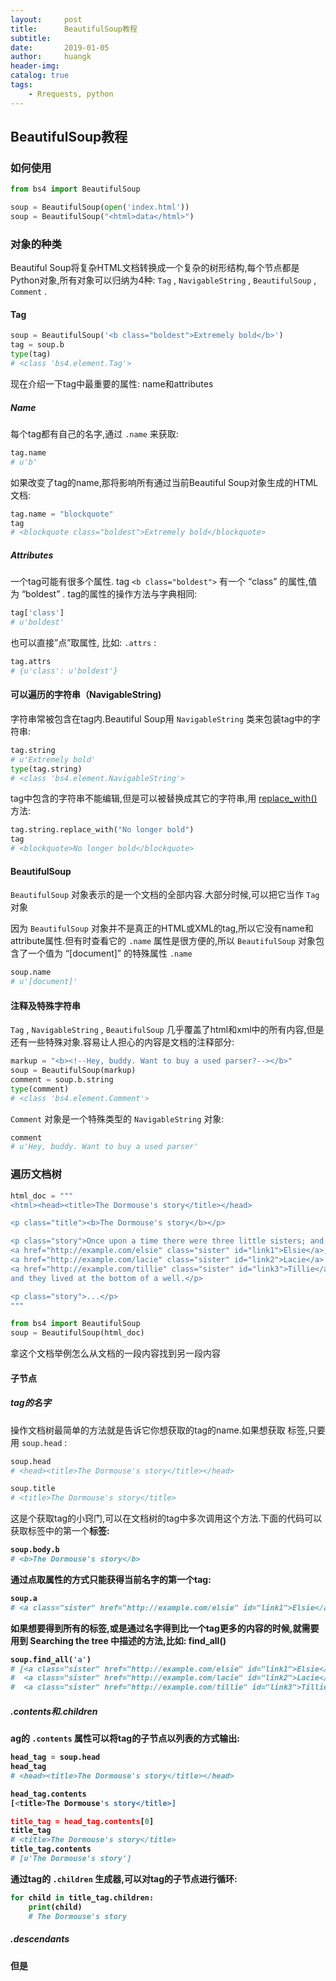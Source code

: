 ```yaml
---
layout:     post
title:      BeautifulSoup教程
subtitle:   
date:       2019-01-05
author:     huangk
header-img: 
catalog: true
tags:
    - Rrequests, python
---
```


## BeautifulSoup教程

### 如何使用

```python
from bs4 import BeautifulSoup

soup = BeautifulSoup(open('index.html'))
soup = BeautifulSoup("<html>data</html>")
```

### 对象的种类

Beautiful Soup将复杂HTML文档转换成一个复杂的树形结构,每个节点都是Python对象,所有对象可以归纳为4种: `Tag` , `NavigableString` , `BeautifulSoup` , `Comment` .

#### Tag

```python
soup = BeautifulSoup('<b class="boldest">Extremely bold</b>')
tag = soup.b
type(tag)
# <class 'bs4.element.Tag'>
```

现在介绍一下tag中最重要的属性: name和attributes

##### Name

每个tag都有自己的名字,通过 `.name` 来获取:

```python
tag.name
# u'b'
```

如果改变了tag的name,那将影响所有通过当前Beautiful Soup对象生成的HTML文档:

```python
tag.name = "blockquote"
tag
# <blockquote class="boldest">Extremely bold</blockquote>
```

##### Attributes

一个tag可能有很多个属性. tag `<b class="boldest">` 有一个 “class” 的属性,值为 “boldest” . tag的属性的操作方法与字典相同:

```python
tag['class']
# u'boldest'
```

也可以直接”点”取属性, 比如: `.attrs` :

```python
tag.attrs
# {u'class': u'boldest'}
```

#### 可以遍历的字符串（NavigableString)

字符串常被包含在tag内.Beautiful Soup用 `NavigableString` 类来包装tag中的字符串:

```python
tag.string
# u'Extremely bold'
type(tag.string)
# <class 'bs4.element.NavigableString'>
```

tag中包含的字符串不能编辑,但是可以被替换成其它的字符串,用 [replace_with()](https://www.crummy.com/software/BeautifulSoup/bs4/doc/index.zh.html#replace-with) 方法:

```python
tag.string.replace_with("No longer bold")
tag
# <blockquote>No longer bold</blockquote>
```

#### BeautifulSoup

`BeautifulSoup` 对象表示的是一个文档的全部内容.大部分时候,可以把它当作 `Tag` 对象

因为 `BeautifulSoup` 对象并不是真正的HTML或XML的tag,所以它没有name和attribute属性.但有时查看它的 `.name` 属性是很方便的,所以 `BeautifulSoup` 对象包含了一个值为 “[document]” 的特殊属性 `.name`

```python
soup.name
# u'[document]'
```

#### 注释及特殊字符串

`Tag` , `NavigableString` , `BeautifulSoup` 几乎覆盖了html和xml中的所有内容,但是还有一些特殊对象.容易让人担心的内容是文档的注释部分:

```python
markup = "<b><!--Hey, buddy. Want to buy a used parser?--></b>"
soup = BeautifulSoup(markup)
comment = soup.b.string
type(comment)
# <class 'bs4.element.Comment'>
```

`Comment` 对象是一个特殊类型的 `NavigableString` 对象:

```python
comment
# u'Hey, buddy. Want to buy a used parser'
```

### 遍历文档树

```python
html_doc = """
<html><head><title>The Dormouse's story</title></head>

<p class="title"><b>The Dormouse's story</b></p>

<p class="story">Once upon a time there were three little sisters; and their names were
<a href="http://example.com/elsie" class="sister" id="link1">Elsie</a>,
<a href="http://example.com/lacie" class="sister" id="link2">Lacie</a> and
<a href="http://example.com/tillie" class="sister" id="link3">Tillie</a>;
and they lived at the bottom of a well.</p>

<p class="story">...</p>
"""

from bs4 import BeautifulSoup
soup = BeautifulSoup(html_doc)
```

拿这个文档举例怎么从文档的一段内容找到另一段内容

#### 子节点

##### tag的名字

操作文档树最简单的方法就是告诉它你想获取的tag的name.如果想获取 <head> 标签,只要用 `soup.head` :

```python
soup.head
# <head><title>The Dormouse's story</title></head>

soup.title
# <title>The Dormouse's story</title>
```

这是个获取tag的小窍门,可以在文档树的tag中多次调用这个方法.下面的代码可以获取<body>标签中的第一个<b>标签:

```python
soup.body.b
# <b>The Dormouse's story</b>
```

通过点取属性的方式只能获得当前名字的第一个tag:

```python
soup.a
# <a class="sister" href="http://example.com/elsie" id="link1">Elsie</a>
```

如果想要得到所有的<a>标签,或是通过名字得到比一个tag更多的内容的时候,就需要用到 Searching the tree 中描述的方法,比如: find_all()

```python
soup.find_all('a')
# [<a class="sister" href="http://example.com/elsie" id="link1">Elsie</a>,
#  <a class="sister" href="http://example.com/lacie" id="link2">Lacie</a>,
#  <a class="sister" href="http://example.com/tillie" id="link3">Tillie</a>]
```

##### .contents和.children

ag的 `.contents` 属性可以将tag的子节点以列表的方式输出:

```python
head_tag = soup.head
head_tag
# <head><title>The Dormouse's story</title></head>

head_tag.contents
[<title>The Dormouse's story</title>]

title_tag = head_tag.contents[0]
title_tag
# <title>The Dormouse's story</title>
title_tag.contents
# [u'The Dormouse's story']
```

通过tag的 `.children` 生成器,可以对tag的子节点进行循环:

```python
for child in title_tag.children:
    print(child)
    # The Dormouse's story
```

##### .descendants

但是<title>标签也包含一个子节点:字符串 “The Dormouse’s story”,这种情况下字符串 “The Dormouse’s story”也属于<head>标签的子孙节点. `.descendants` 属性可以对所有tag的子孙节点进行递归循环:

```python
for child in head_tag.descendants:
    print(child)
    # <title>The Dormouse's story</title>
    # The Dormouse's story
```

##### .string, .strings和stripped_strings

如果tag中包含多个字符串可以使用 `.strings` 来循环获取:

```python
for string in soup.strings:
    print(repr(string))
    # u"The Dormouse's story"
    # u'\n\n'
    # u"The Dormouse's story"
    # u'\n\n'
    # u'Once upon a time there were three little sisters; and their names were\n'
    # u'Elsie'
    # u',\n'
    # u'Lacie'
    # u' and\n'
    # u'Tillie'
    # u';\nand they lived at the bottom of a well.'
    # u'\n\n'
    # u'...'
    # u'\n'
```

输出的字符串中可能包含了很多空格或空行,使用 `.stripped_strings` 可以去除多余空白内容:

```python
for string in soup.stripped_strings:
    print(repr(string))
    # u"The Dormouse's story"
    # u"The Dormouse's story"
    # u'Once upon a time there were three little sisters; and their names were'
    # u'Elsie'
    # u','
    # u'Lacie'
    # u'and'
    # u'Tillie'
    # u';\nand they lived at the bottom of a well.'
    # u'...'
```

全部是空格的行会被忽略掉,段首和段末的空白会被删除

#### 父节点

##### .parent

通过 `.parent` 属性来获取某个元素的父节点.在例子“爱丽丝”的文档中,<head>标签是<title>标签的父节点:

```python
title_tag = soup.title
title_tag
# <title>The Dormouse's story</title>
title_tag.parent
# <head><title>The Dormouse's story</title></head>
```

##### .parents

通过元素的 `.parents` 属性可以递归得到元素的所有父辈节点,下面的例子使用了 `.parents` 方法遍历了<a>标签到根节点的所有节点.

```python
link = soup.a
link
# <a class="sister" href="http://example.com/elsie" id="link1">Elsie</a>
for parent in link.parents:
    if parent is None:
        print(parent)
    else:
        print(parent.name)
# p
# body
# html
# [document]
# None
```

#### 兄弟节点

看一段简单的例子:

```python
sibling_soup = BeautifulSoup("<a><b>text1</b><c>text2</c></b></a>")
print(sibling_soup.prettify())
# <html>
#  <body>
#   <a>
#    <b>
#     text1
#    </b>
#    <c>
#     text2
#    </c>
#   </a>
#  </body>
# </html>
```

因为<b>标签和<c>标签是同一层:他们是同一个元素的子节点,所以<b>和<c>可以被称为兄弟节点.一段文档以标准格式输出时,兄弟节点有相同的缩进级别.在代码中也可以使用这种关系.

#### 回退和前进

### 搜索文档树

#### 过滤器

##### 字符串

最简单的过滤器是字符串.在搜索方法中传入一个字符串参数,Beautiful Soup会查找与字符串完整匹配的内容,下面的例子用于查找文档中所有的<b>标签:

```python
soup.find_all('b')
# [<b>The Dormouse's story</b>]
```

如果传入字节码参数,Beautiful Soup会当作UTF-8编码,可以传入一段Unicode 编码来避免Beautiful Soup解析编码出错

##### 正则表达式

如果传入正则表达式作为参数,Beautiful Soup会通过正则表达式的 `match()` 来匹配内容.下面例子中找出所有以b开头的标签,这表示<body>和<b>标签都应该被找到:

```python
import re
for tag in soup.find_all(re.compile("^b")):
    print(tag.name)
# body
# b
```

下面代码找出所有名字中包含”t”的标签:

```python
for tag in soup.find_all(re.compile("t")):
    print(tag.name)
# html
# title
```

##### 列表

如果传入列表参数,Beautiful Soup会将与列表中任一元素匹配的内容返回.下面代码找到文档中所有<a>标签和<b>标签:

```python
soup.find_all(["a", "b"])
# [<b>The Dormouse's story</b>,
#  <a class="sister" href="http://example.com/elsie" id="link1">Elsie</a>,
#  <a class="sister" href="http://example.com/lacie" id="link2">Lacie</a>,
#  <a class="sister" href="http://example.com/tillie" id="link3">Tillie</a>]
```

##### True

##### 方法

如果没有合适过滤器,那么还可以定义一个方法,方法只接受一个元素参数 ,如果这个方法返回 `True` 表示当前元素匹配并且被找到,如果不是则反回 `False`

下面方法校验了当前元素,如果包含 `class` 属性却不包含 `id` 属性,那么将返回 `True`:

```python
def has_class_but_no_id(tag):
    return tag.has_attr('class') and not tag.has_attr('id')
```

将这个方法作为参数传入 `find_all()` 方法,将得到所有<p>标签:

```python
soup.find_all(has_class_but_no_id)
# [<p class="title"><b>The Dormouse's story</b></p>,
#  <p class="story">Once upon a time there were...</p>,
#  <p class="story">...</p>]
```

返回结果中只有<p>标签没有<a>标签,因为<a>标签还定义了”id”,没有返回<html>和<head>,因为<html>和<head>中没有定义”class”属性.

#### find_all()

find_all( name, attrs, recursive , text, **kwargs)

`find_all()` 方法搜索当前tag的所有tag子节点,并判断是否符合过滤器的条件.这里有几个例子:

```python
soup.find_all("title")
# [<title>The Dormouse's story</title>]

soup.find_all("p", "title")
# [<p class="title"><b>The Dormouse's story</b></p>]

soup.find_all("a")
# [<a class="sister" href="http://example.com/elsie" id="link1">Elsie</a>,
#  <a class="sister" href="http://example.com/lacie" id="link2">Lacie</a>,
#  <a class="sister" href="http://example.com/tillie" id="link3">Tillie</a>]

soup.find_all(id="link2")
# [<a class="sister" href="http://example.com/lacie" id="link2">Lacie</a>]

import re
soup.find(text=re.compile("sisters"))
# u'Once upon a time there were three little sisters; and their names were\n'
```

##### name参数

`name` 参数可以查找所有名字为 `name` 的tag,字符串对象会被自动忽略掉.

简单的用法如下:

```python
soup.find_all("title")
# [<title>The Dormouse's story</title>]
```

重申: 搜索 `name` 参数的值可以使任一类型的 [过滤器](https://www.crummy.com/software/BeautifulSoup/bs4/doc/index.zh.html#id25) ,字符窜,正则表达式,列表,方法或是 `True` .

##### keyword参数

如果一个指定名字的参数不是搜索内置的参数名,搜索时会把该参数当作指定名字tag的属性来搜索,如果包含一个名字为 `id` 的参数,Beautiful Soup会搜索每个tag的”id”属性.

```python
soup.find_all(id='link2')
# [<a class="sister" href="http://example.com/lacie" id="link2">Lacie</a>]
```

如果传入 `href` 参数,Beautiful Soup会搜索每个tag的”href”属性:

```python
soup.find_all(href=re.compile("elsie"))
# [<a class="sister" href="http://example.com/elsie" id="link1">Elsie</a>]
```

搜索指定名字的属性时可以使用的参数值包括 [字符串](https://www.crummy.com/software/BeautifulSoup/bs4/doc/index.zh.html#id27) , [正则表达式](https://www.crummy.com/software/BeautifulSoup/bs4/doc/index.zh.html#id28) , [列表](https://www.crummy.com/software/BeautifulSoup/bs4/doc/index.zh.html#id29), [True](https://www.crummy.com/software/BeautifulSoup/bs4/doc/index.zh.html#true) .

使用多个指定名字的参数可以同时过滤tag的多个属性:

```python
soup.find_all(href=re.compile("elsie"), id='link1')
# [<a class="sister" href="http://example.com/elsie" id="link1">three</a>]
```

#### find()

find( [name](https://www.crummy.com/software/BeautifulSoup/bs4/doc/index.zh.html#id32) , [attrs](https://www.crummy.com/software/BeautifulSoup/bs4/doc/index.zh.html#css) , [recursive](https://www.crummy.com/software/BeautifulSoup/bs4/doc/index.zh.html#recursive) , [text](https://www.crummy.com/software/BeautifulSoup/bs4/doc/index.zh.html#text) , [**kwargs](https://www.crummy.com/software/BeautifulSoup/bs4/doc/index.zh.html#keyword) )

`find_all()` 方法将返回文档中符合条件的所有tag,尽管有时候我们只想得到一个结果.比如文档中只有一个<body>标签,那么使用 `find_all()` 方法来查找<body>标签就不太合适, 使用 `find_all` 方法并设置 `limit=1` 参数不如直接使用 `find()` 方法.下面两行代码是等价的:

```python
soup.find_all('title', limit=1)
# [<title>The Dormouse's story</title>]

soup.find('title')
# <title>The Dormouse's story</title>
```

唯一的区别是 `find_all()` 方法的返回结果是值包含一个元素的列表,而 `find()` 方法直接返回结果.

`find_all()` 方法没有找到目标是返回空列表, `find()` 方法找不到目标时,返回 `None` .

```python
print(soup.find("nosuchtag"))
# None
```

`soup.head.title` 是 [tag的名字](https://www.crummy.com/software/BeautifulSoup/bs4/doc/index.zh.html#id17) 方法的简写.这个简写的原理就是多次调用当前tag的 `find()` 方法:

```python
soup.head.title
# <title>The Dormouse's story</title>

soup.find("head").find("title")
# <title>The Dormouse's story</title>
```